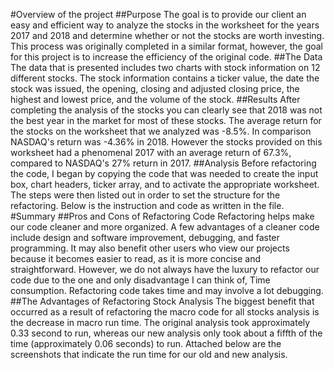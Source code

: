 #Overview of the project
##Purpose
The goal is to provide our client an easy and efficient way to analyze the stocks in the worksheet for the years 2017 and 2018 and determine whether or not the stocks are worth investing. This process was originally completed in a similar format, however, the goal for this project is to increase the efficiency of the original code.
##The Data
The data that is presented includes two charts with stock information on 12 different stocks. The stock information contains a ticker value, the date the stock was issued, the opening, closing and adjusted closing price, the highest and lowest price, and the volume of the stock. 
##Results
After completing the analysis of the stocks you can clearly see that 2018 was not the best year in the market for most of these stocks. The average return for the stocks on the worksheet that we analyzed was -8.5%. In comparison NASDAQ's return was -4.36% in 2018. However the stocks provided on this worksheet had a phenomenal 2017 with an average return of 67.3%, compared to NASDAQ's 27% return in 2017.
##Analysis
Before refactoring the code, I began by copying the code that was needed to create the input box, chart headers, ticker array, and to activate the appropriate worksheet. The steps were then listed out in order to set the structure for the refactoring. Below is the instruction and code as written in the file.
#Summary
##Pros and Cons of Refactoring Code
Refactoring helps make our code cleaner and more organized. A few advantages of a cleaner code include design and software improvement, debugging, and faster programming. It may also benefit other users who view our projects because it becomes easier to read, as it is more concise and straightforward. However, we do not always have the luxury to refactor our code due to the one and only disadvantage I can think of, Time consumption. Refactoring code takes time and may involve a lot debugging.
##The Advantages of Refactoring Stock Analysis
The biggest benefit that occurred as a result of refactoring the macro code for all stocks analysis is the decrease in macro run time. The original analysis took approximately 0.33 second to run, whereas our new analysis only took about a fiffth of the time (approximately 0.06 seconds) to run. Attached below are the screenshots that indicate the run time for our old and new analysis.
